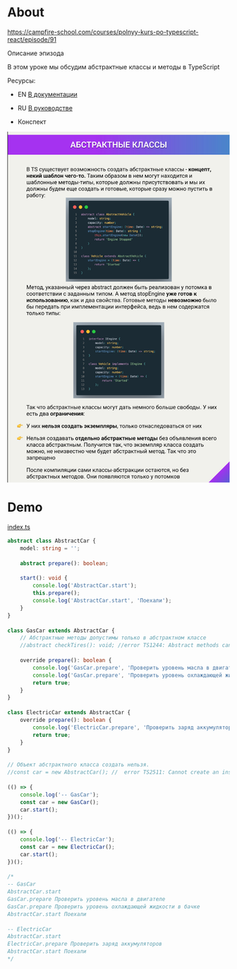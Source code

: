 # About

https://campfire-school.com/courses/polnyy-kurs-po-typescript-react/episode/91

Описание эпизода

В этом уроке мы обсудим абстрактные классы и методы в TypeScript

Ресурсы:

* EN [В документации](https://www.typescriptlang.org/docs/handbook/2/classes.html#abstract-classes-and-members)

* RU [В руководстве](https://scriptdev.ru/guide/025/)

* Конспект

<img src="crib-1.png" style="display: block;"/>
<img src="crib-2.png" style="display: block;"/>


# Demo

[index.ts](demo/index.ts)

```typescript
abstract class AbstractCar {
    model: string = '';

    abstract prepare(): boolean;

    start(): void {
        console.log('AbstractCar.start');
        this.prepare();
        console.log('AbstractCar.start', 'Поехали');
    }
}

class GasCar extends AbstractCar {
    // Абстрактные методы допустимы только в абстрактном классе
    //abstract checkTires(): void; //error TS1244: Abstract methods can only appear within an abstract class.

    override prepare(): boolean {
        console.log('GasCar.prepare', 'Проверить уровень масла в двигателе');
        console.log('GasCar.prepare', 'Проверить уровень охлаждающей жидкости в бачке');
        return true;
    }
}

class ElectricCar extends AbstractCar {
    override prepare(): boolean {
        console.log('ElectricCar.prepare', 'Проверить заряд аккумуляторов');
        return true;
    }
}

// Объект абстрактного класса создать нельзя.
//const car = new AbstractCar(); //  error TS2511: Cannot create an instance of an abstract class.

(() => {
    console.log('-- GasCar');
    const car = new GasCar();
    car.start();
})();

(() => {
    console.log('-- ElectricCar');
    const car = new ElectricCar();
    car.start();
})();

/*
-- GasCar
AbstractCar.start
GasCar.prepare Проверить уровень масла в двигателе
GasCar.prepare Проверить уровень охлаждающей жидкости в бачке
AbstractCar.start Поехали

-- ElectricCar
AbstractCar.start
ElectricCar.prepare Проверить заряд аккумуляторов
AbstractCar.start Поехали
*/
```
